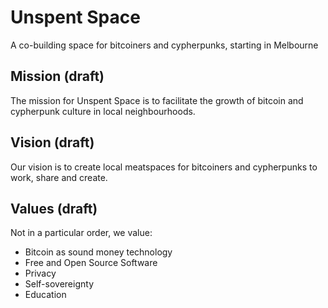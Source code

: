 # Unspent Space
A co-building space for bitcoiners and cypherpunks, starting in Melbourne

## Mission (draft)
The mission for Unspent Space is to facilitate the growth of bitcoin and cypherpunk culture in local neighbourhoods.

## Vision (draft)
Our vision is to create local meatspaces for bitcoiners and cypherpunks to work, share and create.

## Values (draft)
Not in a particular order, we value:
- Bitcoin as sound money technology
- Free and Open Source Software
- Privacy
- Self-sovereignty
- Education

